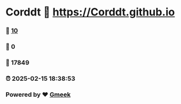 # Corddt :link: https://Corddt.github.io 
### :page_facing_up: [10](https://Corddt.github.io/tag.html) 
### :speech_balloon: 0 
### :hibiscus: 17849 
### :alarm_clock: 2025-02-15 18:38:53 
### Powered by :heart: [Gmeek](https://github.com/Meekdai/Gmeek)

